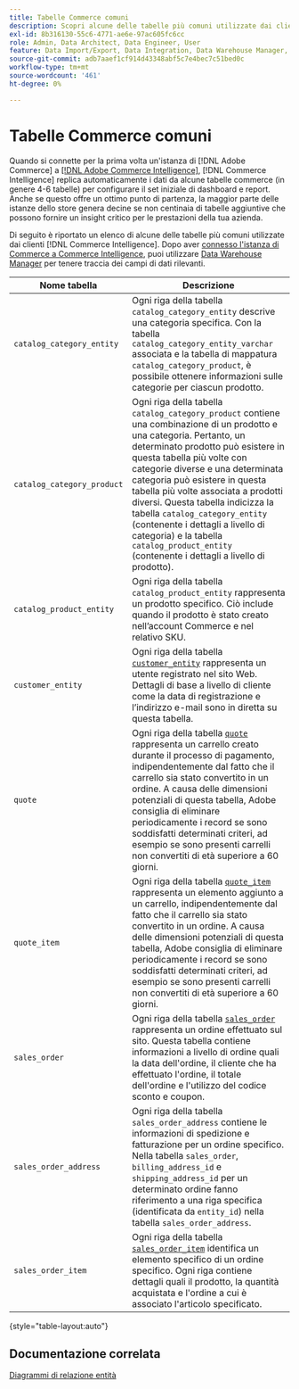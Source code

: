 ```yaml
---
title: Tabelle Commerce comuni
description: Scopri alcune delle tabelle più comuni utilizzate dai clienti  [!DNL Commerce Intelligence] .
exl-id: 8b316130-55c6-4771-ae6e-97ac605fc6cc
role: Admin, Data Architect, Data Engineer, User
feature: Data Import/Export, Data Integration, Data Warehouse Manager, Commerce Tables
source-git-commit: adb7aaef1cf914d43348abf5c7e4bec7c51bed0c
workflow-type: tm+mt
source-wordcount: '461'
ht-degree: 0%

---
```


# Tabelle Commerce comuni

Quando si connette per la prima volta un&#39;istanza di [!DNL Adobe Commerce] a [[!DNL Adobe Commerce Intelligence]](../importing-data/integrations/magento.md), [!DNL Commerce Intelligence] replica automaticamente i dati da alcune tabelle commerce (in genere 4-6 tabelle) per configurare il set iniziale di dashboard e report. Anche se questo offre un ottimo punto di partenza, la maggior parte delle istanze dello store genera decine se non centinaia di tabelle aggiuntive che possono fornire un insight critico per le prestazioni della tua azienda.

Di seguito è riportato un elenco di alcune delle tabelle più comuni utilizzate dai clienti [!DNL Commerce Intelligence]. Dopo aver [connesso l&#39;istanza di Commerce a Commerce Intelligence](../../data-analyst/importing-data/integrations/magento.md), puoi utilizzare [Data Warehouse Manager](../../data-analyst/data-warehouse-mgr/tour-dwm.md) per tenere traccia dei campi di dati rilevanti.

| Nome tabella | Descrizione |
|---|---|
| `catalog_category_entity` | Ogni riga della tabella `catalog_category_entity` descrive una categoria specifica. Con la tabella `catalog_category_entity_varchar` associata e la tabella di mappatura `catalog_category_product`, è possibile ottenere informazioni sulle categorie per ciascun prodotto. |
| `catalog_category_product` | Ogni riga della tabella `catalog_category_product` contiene una combinazione di un prodotto e una categoria. Pertanto, un determinato prodotto può esistere in questa tabella più volte con categorie diverse e una determinata categoria può esistere in questa tabella più volte associata a prodotti diversi. Questa tabella indicizza la tabella `catalog_category_entity` (contenente i dettagli a livello di categoria) e la tabella `catalog_product_entity` (contenente i dettagli a livello di prodotto). |
| `catalog_product_entity` | Ogni riga della tabella `catalog_product_entity` rappresenta un prodotto specifico. Ciò include quando il prodotto è stato creato nell’account Commerce e nel relativo SKU. |
| `customer_entity` | Ogni riga della tabella [`customer_entity`](../data-warehouse-mgr/cust-ent-table.md) rappresenta un utente registrato nel sito Web. Dettagli di base a livello di cliente come la data di registrazione e l’indirizzo e-mail sono in diretta su questa tabella. |
| `quote` | Ogni riga della tabella [`quote`](../data-warehouse-mgr/sales-flat-quote-table.md) rappresenta un carrello creato durante il processo di pagamento, indipendentemente dal fatto che il carrello sia stato convertito in un ordine. A causa delle dimensioni potenziali di questa tabella, Adobe consiglia di eliminare periodicamente i record se sono soddisfatti determinati criteri, ad esempio se sono presenti carrelli non convertiti di età superiore a 60 giorni. |
| `quote_item` | Ogni riga della tabella [`quote_item`](../data-warehouse-mgr/sales-flat-quote-item-table.md) rappresenta un elemento aggiunto a un carrello, indipendentemente dal fatto che il carrello sia stato convertito in un ordine. A causa delle dimensioni potenziali di questa tabella, Adobe consiglia di eliminare periodicamente i record se sono soddisfatti determinati criteri, ad esempio se sono presenti carrelli non convertiti di età superiore a 60 giorni. |
| `sales_order` | Ogni riga della tabella [`sales_order`](../data-warehouse-mgr/sales-flat-order-table.md) rappresenta un ordine effettuato sul sito. Questa tabella contiene informazioni a livello di ordine quali la data dell&#39;ordine, il cliente che ha effettuato l&#39;ordine, il totale dell&#39;ordine e l&#39;utilizzo del codice sconto e coupon. |
| `sales_order_address` | Ogni riga della tabella `sales_order_address` contiene le informazioni di spedizione e fatturazione per un ordine specifico. Nella tabella `sales_order`, `billing_address_id` e `shipping_address_id` per un determinato ordine fanno riferimento a una riga specifica (identificata da `entity_id`) nella tabella `sales_order_address`. |
| `sales_order_item` | Ogni riga della tabella [`sales_order_item`](../data-warehouse-mgr/sales-flat-quote-item-table.md) identifica un elemento specifico di un ordine specifico. Ogni riga contiene dettagli quali il prodotto, la quantità acquistata e l&#39;ordine a cui è associato l&#39;articolo specificato. |

{style="table-layout:auto"}

## Documentazione correlata

[Diagrammi di relazione entità](../data-warehouse-mgr/entity-rel-diag.md)
